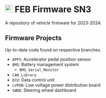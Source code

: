 # <img src="https://github.com/Formula-Electric-Berkeley/FEB_Firmware_SN3/assets/54029493/650e8dc0-9c96-4755-88a8-ae7530a085fd" width="25" height="25"> FEB Firmware SN3
A repository of vehicle firmware for 2023-2024.

## Firmware Projects
Up-to-date code found on respective branches.
- ```APPS```: Accelerator pedal position sensor
- ```BMS```: Battery management system
    - ```BMS_Serial_Monitor```
- ```CAN_Library```
- ```DCU```: Data control unit
- ```LVPDB```: Low voltage power distribution board
- ```SWDB```: Steering wheel dashboard


